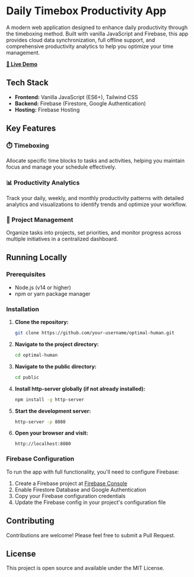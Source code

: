 # Daily Timebox Productivity App

A modern web application designed to enhance daily productivity through the timeboxing method. Built with vanilla JavaScript and Firebase, this app provides cloud data synchronization, full offline support, and comprehensive productivity analytics to help you optimize your time management.

**[🚀 Live Demo](https://optimal-human.web.app/)**

## Tech Stack

- **Frontend:** Vanilla JavaScript (ES6+), Tailwind CSS
- **Backend:** Firebase (Firestore, Google Authentication)
- **Hosting:** Firebase Hosting

## Key Features

### ⏱️ Timeboxing
Allocate specific time blocks to tasks and activities, helping you maintain focus and manage your schedule effectively.

### 📊 Productivity Analytics
Track your daily, weekly, and monthly productivity patterns with detailed analytics and visualizations to identify trends and optimize your workflow.

### 📁 Project Management
Organize tasks into projects, set priorities, and monitor progress across multiple initiatives in a centralized dashboard.

## Running Locally

### Prerequisites
- Node.js (v14 or higher)
- npm or yarn package manager

### Installation

1.  **Clone the repository:**
    ```sh
    git clone https://github.com/your-username/optimal-human.git
    ```

2.  **Navigate to the project directory:**
    ```sh
    cd optimal-human
    ```

3.  **Navigate to the public directory:**
    ```sh
    cd public
    ```

4.  **Install http-server globally (if not already installed):**
    ```sh
    npm install -g http-server
    ```

5.  **Start the development server:**
    ```sh
    http-server -p 8080
    ```

6.  **Open your browser and visit:**
    ```
    http://localhost:8080
    ```

### Firebase Configuration

To run the app with full functionality, you'll need to configure Firebase:

1. Create a Firebase project at [Firebase Console](https://console.firebase.google.com/)
2. Enable Firestore Database and Google Authentication
3. Copy your Firebase configuration credentials
4. Update the Firebase config in your project's configuration file

## Contributing

Contributions are welcome! Please feel free to submit a Pull Request.

## License

This project is open source and available under the MIT License.
